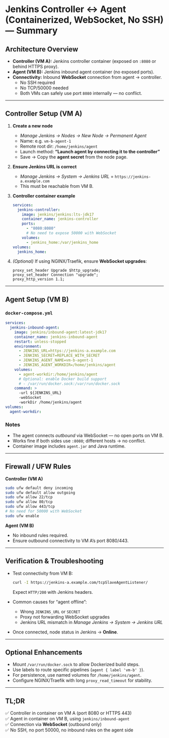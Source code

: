 # Jenkins Controller ↔ Agent (Containerized, WebSocket, No SSH) — Summary

## **Architecture Overview**
- **Controller (VM A):** Jenkins controller container (exposed on `:8080` or behind HTTPS proxy).
- **Agent (VM B):** Jenkins inbound agent container (no exposed ports).
- **Connectivity:** Inbound **WebSocket** connection from agent → controller.  
  - No SSH required  
  - No TCP/50000 needed  
  - Both VMs can safely use port `8080` internally — no conflict.

---

## **Controller Setup (VM A)**

1. **Create a new node**
   - *Manage Jenkins → Nodes → New Node → Permanent Agent*  
   - Name: e.g. `vm-b-agent-1`  
   - Remote root dir: `/home/jenkins/agent`  
   - Launch method: **“Launch agent by connecting it to the controller”**  
   - Save → Copy the **agent secret** from the node page.

2. **Ensure Jenkins URL is correct**
   - *Manage Jenkins → System → Jenkins URL* = `https://jenkins-a.example.com`  
   - This must be reachable from VM B.

3. **Controller container example**
   ```yaml
   services:
     jenkins-controller:
       image: jenkins/jenkins:lts-jdk17
       container_name: jenkins-controller
       ports:
         - "8080:8080"
         # No need to expose 50000 with WebSocket
       volumes:
         - jenkins_home:/var/jenkins_home
   volumes:
     jenkins_home:
   ```

4. *(Optional)* If using NGINX/Traefik, ensure **WebSocket upgrades**:
   ```nginx
   proxy_set_header Upgrade $http_upgrade;
   proxy_set_header Connection "upgrade";
   proxy_http_version 1.1;
   ```

---

## **Agent Setup (VM B)**

### `docker-compose.yml`
```yaml
services:
  jenkins-inbound-agent:
    image: jenkins/inbound-agent:latest-jdk17
    container_name: jenkins-inbound-agent
    restart: unless-stopped
    environment:
      - JENKINS_URL=https://jenkins-a.example.com
      - JENKINS_SECRET=REPLACE_WITH_SECRET
      - JENKINS_AGENT_NAME=vm-b-agent-1
      - JENKINS_AGENT_WORKDIR=/home/jenkins/agent
    volumes:
      - agent-workdir:/home/jenkins/agent
      # Optional: enable Docker build support
      # - /var/run/docker.sock:/var/run/docker.sock
    command: >
      -url ${JENKINS_URL}
      -webSocket
      -workDir /home/jenkins/agent
volumes:
  agent-workdir:
```

### Notes
- The agent connects *outbound* via WebSocket — no open ports on VM B.
- Works fine if both sides use `:8080`; different hosts → no conflict.
- Container image includes `agent.jar` and Java runtime.

---

## **Firewall / UFW Rules**

**Controller (VM A)**
```bash
sudo ufw default deny incoming
sudo ufw default allow outgoing
sudo ufw allow 22/tcp
sudo ufw allow 80/tcp
sudo ufw allow 443/tcp
# No need for 50000 with WebSocket
sudo ufw enable
```

**Agent (VM B)**
- No inbound rules required.
- Ensure outbound connectivity to VM A’s port 8080/443.

---

## **Verification & Troubleshooting**
- Test connectivity from VM B:
  ```bash
  curl -I https://jenkins-a.example.com/tcpSlaveAgentListener/
  ```
  Expect `HTTP/200` with Jenkins headers.

- Common causes for “agent offline”:
  - Wrong `JENKINS_URL` or `SECRET`
  - Proxy not forwarding WebSocket upgrades
  - Jenkins URL mismatch in *Manage Jenkins → System → Jenkins URL*

- Once connected, node status in Jenkins → **Online**.

---

## **Optional Enhancements**
- Mount `/var/run/docker.sock` to allow Dockerized build steps.
- Use labels to route specific pipelines (`agent { label 'vm-b' }`).
- For persistence, use named volumes for `/home/jenkins/agent`.
- Configure NGINX/Traefik with long `proxy_read_timeout` for stability.

---

## **TL;DR**
✅ Controller in container on VM A (port 8080 or HTTPS 443)  
✅ Agent in container on VM B, using `jenkins/inbound-agent`  
✅ Connection via **WebSocket** (outbound only)  
✅ No SSH, no port 50000, no inbound rules on the agent side  
